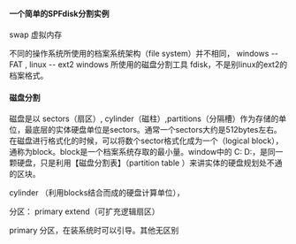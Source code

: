 #### 一个简单的SPFdisk分割实例

swap 虚拟内存

不同的操作系统所使用的档案系统架构（file system）并不相同， windows -- FAT , linux -- ext2
windows 所使用的磁盘分割工具 fdisk，不是别linux的ext2的档案格式。


#### 磁盘分割

磁盘是以 sectors（扇区）, cylinder（磁柱）,partitions（分隔槽）作为存储的单位，最底层的实体硬盘单位是sectors。通常一个sectors大约是512bytes左右。在磁盘进行格式化的时候，可以将数个sector格式化成为一个（logical block），通称为block。block是一个档案系统存取的最小量。window中的 C: D:，是同一颗硬盘，只是利用【磁盘分割表】（partition table ）来讲实体的硬盘规划处不通的区块。

cylinder （利用blocks结合而成的硬盘计算单位），

分区： primary extend（可扩充逻辑扇区）

primary 分区，在装系统时可以引导。其他无区别